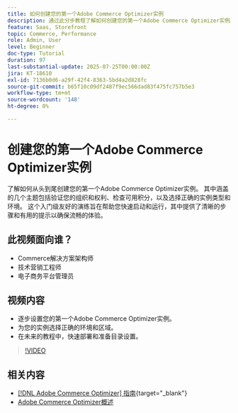 ```yaml
---
title: 如何创建您的第一个Adobe Commerce Optimizer实例
description: 通过此分步教程了解如何创建您的第一个Adobe Commerce Optimizer实例。
feature: Saas, Storefront
topic: Commerce, Performance
role: Admin, User
level: Beginner
doc-type: Tutorial
duration: 97
last-substantial-update: 2025-07-25T00:00:00Z
jira: KT-18610
exl-id: 7136b0d6-a29f-42f4-8363-5bd4a2d828fc
source-git-commit: b65f10c09df2487f9ec566dad83f475fc757b5e3
workflow-type: tm+mt
source-wordcount: '148'
ht-degree: 0%

---
```


# 创建您的第一个Adobe Commerce Optimizer实例

了解如何从头到尾创建您的第一个Adobe Commerce Optimizer实例。 其中涵盖的几个主题包括验证您的组织和权利、检查可用积分，以及选择正确的实例类型和环境。 这个入门级友好的演练旨在帮助您快速启动和运行，其中提供了清晰的步骤和有用的提示以确保流畅的体验。

## 此视频面向谁？

* Commerce解决方案架构师
* 技术营销工程师
* 电子商务平台管理员

## 视频内容

* 逐步设置您的第一个Adobe Commerce Optimizer实例。
* 为您的实例选择正确的环境和区域。
* 在未来的教程中，快速部署和准备目录设置。

>[!VIDEO](https://video.tv.adobe.com/v/3469877?learn=on&enablevpops)

## 相关内容

* [[!DNL Adobe Commerce Optimizer] 指南](https://experienceleague.adobe.com/en/docs/commerce/optimizer/overview){target="_blank"}
* [Adobe Commerce Optimizer概述](https://experienceleague.adobe.com/en/docs/commerce-learn/tutorials/adobe-commerce-optimizer/overview)

